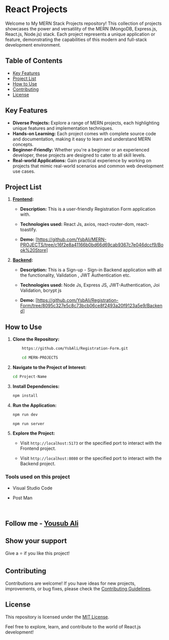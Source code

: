 # React Projects

Welcome to My MERN Stack Projects repository! This collection of projects showcases the power and versatility of the MERN (MongoDB, Express.js, React.js, Node.js) stack. Each project represents a unique application or feature, demonstrating the capabilities of this modern and full-stack development environment.

## Table of Contents

- [Key Features](#key-features)
- [Project List](#project-list)
- [How to Use](#how-to-use)
- [Contributing](#contributing)
- [License](#license)

## Key Features

- **Diverse Projects:** Explore a range of MERN projects, each highlighting unique features and implementation techniques.
- **Hands-on Learning:** Each project comes with complete source code and documentation, making it easy to learn and understand MERN concepts.
- **Beginner-Friendly:** Whether you're a beginner or an experienced developer, these projects are designed to cater to all skill levels.
- **Real-world Applications:** Gain practical experience by working on projects that mimic real-world scenarios and common web development use cases.

## Project List

1. **[Frontend](https://github.com/YsbAli/Registration-Form/tree/8095c327e5c8c73bcb06ce8f2493a20f9123a5e9/Frontend):**

   - **Description:** This is a user-friendly Registration Form application with.

   - **Technologies used:** React Js, axios, react-router-dom, react-toastify.

   - **Demo:** [https://github.com/YsbAli/MERN-PROJECTS/tree/c16f2e8a41166b0bd66d69cab9367c7e046dccf9/Book%20Store]

2. **[Backend](https://github.com/YsbAli/MERN-PROJECTS/tree/c16f2e8a41166b0bd66d69cab9367c7e046dccf9/Signup-Login):**
   - **Description:** This is a Sign-up - Sign-in Backend application with all the functionality, Validation , JWT Authentication etc.

   - **Technologies used:** Node Js, Express JS,  JWT-Authentication, Joi Validation, bcrypt js

   - **Demo:** [https://github.com/YsbAli/Registration-Form/tree/8095c327e5c8c73bcb06ce8f2493a20f9123a5e9/Backend]

## How to Use

1. **Clone the Repository:**

   ```bash
       https://github.com/YsbAli/Registration-Form.git

       cd MERN-PROJECTS
   ```

2. **Navigate to the Project of Interest:**

   ```bash
   cd Project-Name
   ```

3. **Install Dependencies:**

   ```bash
   npm install 
   ```

4. **Run the Application:**

   ```bash
   npm run dev  

   npm run server
   ```

5. **Explore the Project:**

   - Visit `http://localhost:5173` or the specified port to interact with the Frontend project.

   - Visit `http://localhost:8080` or the specified port to interact with the Backend project.



### Tools used on this project

- Visual Studio Code

- Post Man

<br/>

## Follow me - **[Yousub Ali](https://github.com/YsbAli)**

## Show your support

Give a ⭐️ if you like this project!

## Contributing

Contributions are welcome! If you have ideas for new projects, improvements, or bug fixes, please check the [Contributing Guidelines](CONTRIBUTING.md).

## License

This repository is licensed under the [MIT License](LICENSE).

Feel free to explore, learn, and contribute to the world of React.js development!


